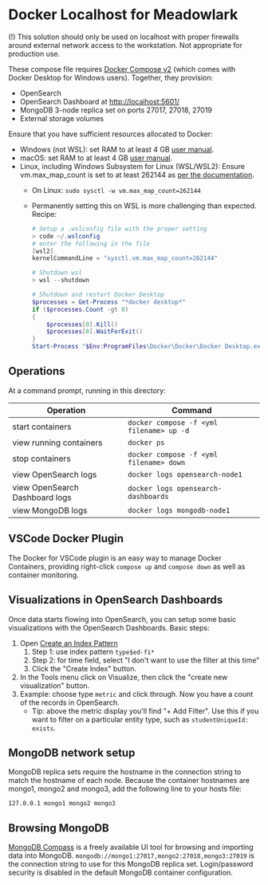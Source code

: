 # Docker Localhost for Meadowlark

(!) This solution should only be used on localhost with proper firewalls around
external network access to the workstation. Not appropriate for production use.

These compose file requires [Docker Compose v2](https://github.com/docker/compose)
(which comes with Docker Desktop for Windows users). Together, they provision:

* OpenSearch
* OpenSearch Dashboard at [http://localhost:5601/](http://localhost:5601/)
* MongoDB 3-node replica set on ports 27017, 27018, 27019 
* External storage volumes

Ensure that you have sufficient resources allocated to Docker:

* Windows (not WSL): set RAM to at least 4 GB [user manual](https://docs.docker.com/desktop/windows/).
* macOS: set RAM to at least 4 GB [user manual](https://docs.docker.com/desktop/mac/).
* Linux, including Windows Subsystem for Linux (WSL/WSL2): Ensure vm.max_map_count is set to at least 262144 as [per the
  documentation](https://opensearch.org/docs/opensearch/install/important-settings/).
  * On Linux: ```sudo sysctl -w vm.max_map_count=262144```
  * Permanently setting this on WSL is more challenging than expected. Recipe:

    ```powershell
    # Setup a .wslconfig file with the proper setting
    > code ~/.wslconfig
    # enter the following in the file
    [wsl2]
    kernelCommandLine = "sysctl.vm.max_map_count=262144"

    # Shutdown wsl
    > wsl --shutdown

    # Shutdown and restart Docker Desktop
    $processes = Get-Process "*docker desktop*"
    if ($processes.Count -gt 0)
    {
        $processes[0].Kill()
        $processes[0].WaitForExit()
    }
    Start-Process "$Env:ProgramFiles\Docker\Docker\Docker Desktop.exe"
    ```

## Operations

At a command prompt, running in this directory:

| Operation | Command |
| -- | -- |
| start containers | `docker compose -f <yml filename> up -d` |
| view running containers | `docker ps` |
| stop containers | `docker compose -f <yml filename> down` |
| view OpenSearch logs | `docker logs opensearch-node1` |
| view OpenSearch Dashboard logs | `docker logs opensearch-dashboards` |
| view MongoDB logs | `docker logs mongodb-node1` |

## VSCode Docker Plugin

The Docker for VSCode plugin is an easy way to manage Docker Containers, providing right-click
`compose up` and `compose down` as well as container monitoring.

## Visualizations in OpenSearch Dashboards

Once data starts flowing into OpenSearch, you can setup some basic
visualizations with the OpenSearch Dashboards. Basic steps:

1. Open [Create an Index
   Pattern](http://localhost:5601/app/management/opensearch-dashboards/indexPatterns/create)
   1. Step 1: use index pattern `type$ed-fi*`
   2. Step 2: for time field, select "I don't want to use the filter at this time"
   3. Click the "Create Index" button.
2. In the Tools menu click on Visualize, then click the "create new
   visualization" button.
3. Example: choose type `metric` and click through. Now
   you have a count of the records in OpenSearch.
   * Tip: above the metric display you'll find "+ Add Filter". Use this if you
     want to filter on a particular entity type, such as `studentUniqueId:
     exists`.

## MongoDB network setup

MongoDB replica sets require the hostname in the connection string to match the hostname of each node.
Because the container hostnames are mongo1, mongo2 and mongo3, add the following line to your
hosts file:

`127.0.0.1 mongo1 mongo2 mongo3`

## Browsing MongoDB

[MongoDB Compass](https://www.mongodb.com/docs/compass/current/) is a freely available UI tool
for browsing and importing data into MongoDB. `mongodb://mongo1:27017,mongo2:27018,mongo3:27019` is the connection
string to use for this MongoDB replica set. Login/password security is disabled in the default
MongoDB container configuration.

